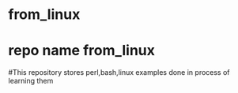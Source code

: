 # from_linux
# repo name from_linux 
#This repository stores perl,bash,linux examples done in process of learning them
